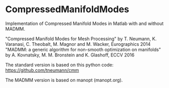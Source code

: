 # CompressedManifoldModes
Implementation of Compressed Manifold Modes in Matlab with and without MADMM.

"Compressed Manifold Modes for Mesh Processing" by T. Neumann, K. Varanasi, C. Theobalt, M. Magnor and M. Wacker, Eurographics 2014
"MADMM: a generic algorithm for non-smooth optimization on manifolds" by A. Kovnatsky, M. M. Bronstein and K. Glashoff, ECCV 2016

The standard version is based on this python code: https://github.com/tneumann/cmm

The MADMM version is based on manopt (manopt.org). 

